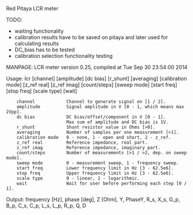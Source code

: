 Red Pitaya LCR meter

TODO:
- waiting functionality
- calibration results have to be saved on pitaya and later used for calculating results
- DC_bias has to be tested
- calibration selection functionality testing

MANPAGE:
LCR meter version 0.25, compiled at Tue Sep 30 23:54:00 2014

Usage:  lcr [channel] [amplitude] [dc bias] [r_shunt] [averaging] [calibration mode] [z_ref real] [z_ref imag] [count/steps] [sweep mode] [start freq] [stop freq] [scale type] [wait]

        channel            Channel to generate signal on [1 / 2].
        amplitude          Signal amplitude in V [0 - 1, which means max 2Vpp].
        dc bias            DC bias/offset/component in V [0 - 1].
                           Max sum of amplitude and DC bias is 1V.
        r_shunt            Shunt resistor value in Ohms [>0].
        averaging          Number of samples per one measurement [>1].
        calibration mode   0 - none, 1 - open and short, 2 - z_ref.
        z_ref real         Reference impedance, real part.
        z_ref imag         Reference impedance, imaginary part.
        count/steps        Number of measurements [>1 / >2, dep. on sweep mode].
        sweep mode         0 - measurement sweep, 1 - frequency sweep.
        start freq         Lower frequency limit in Hz [3 - 62.5e6].
        stop freq          Upper frequency limit in Hz [3 - 62.5e6].
        scale type         0 - linear, 1 - logarithmic.
        wait               Wait for user before performing each step [0 / 1].

Output: frequency [Hz], phase [deg], Z [Ohm], Y, PhaseY, R_s, X_s, G_p, B_p, C_s, C_p, L_s, L_p, R_p, Q, D
